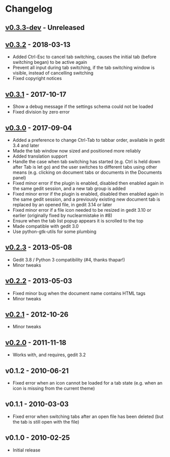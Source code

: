 # Changelog

## [v0.3.3-dev][Unreleased] - Unreleased

## [v0.3.2] - 2018-03-13
* Added Ctrl-Esc to cancel tab switching, causes the initial tab (before
  switching began) to be active again
* Prevent all input during tab switching, if the tab switching window is
  visible, instead of cancelling switching
* Fixed copyright notices

## [v0.3.1] - 2017-10-17
* Show a debug message if the settings schema could not be loaded
* Fixed division by zero error

## [v0.3.0] - 2017-09-04
* Added a preference to change Ctrl-Tab to tabbar order, available
  in gedit 3.4 and later
* Made the tab window now sized and positioned more reliably
* Added translation support
* Handle the case when tab switching has started (e.g. Ctrl is held down
  after Tab is let go) and the user switches to different tabs using
  other means (e.g. clicking on document tabs or documents in the
  Documents panel)
* Fixed minor error if the plugin is enabled, disabled then enabled
  again in the same gedit session, and a new tab group is added
* Fixed minor error if the plugin is enabled, disabled then enabled
  again in the same gedit session, and a previously existing new
  document tab is replaced by an opened file, in gedit 3.14 or later
* Fixed minor error if a file icon needed to be resized in gedit 3.10 or
  earlier (originally fixed by nuclearmistake in #8)
* Ensure when the tab list popup appears it is scrolled to the top
* Made compatible with gedit 3.0
* Use python-gtk-utils for some plumbing

## [v0.2.3] - 2013-05-08
* Gedit 3.8 / Python 3 compatibility (#4, thanks thapar!)
* Minor tweaks

## [v0.2.2] - 2013-05-03
* Fixed minor bug when the document name contains HTML tags
* Minor tweaks

## [v0.2.1] - 2012-10-26
* Minor tweaks

## [v0.2.0] - 2011-11-18
* Works with, and requires, gedit 3.2

## v0.1.2 - 2010-06-21
* Fixed error when an icon cannot be loaded for a tab state (e.g. when
  an icon is missing from the current theme)

## v0.1.1 - 2010-03-03
* Fixed error when switching tabs after an open file has been deleted
  (but the tab is still open with the file)

## v0.1.0 - 2010-02-25
* Initial release


[Unreleased]: https://github.com/jefferyto/gedit-control-your-tabs/compare/v0.3.2...develop
[v0.3.2]: https://github.com/jefferyto/gedit-control-your-tabs/compare/v0.3.1...v0.3.2
[v0.3.1]: https://github.com/jefferyto/gedit-control-your-tabs/compare/v0.3.0...v0.3.1
[v0.3.0]: https://github.com/jefferyto/gedit-control-your-tabs/compare/v0.2.3...v0.3.0
[v0.2.3]: https://github.com/jefferyto/gedit-control-your-tabs/compare/v0.2.2...v0.2.3
[v0.2.2]: https://github.com/jefferyto/gedit-control-your-tabs/compare/v0.2.1...v0.2.2
[v0.2.1]: https://github.com/jefferyto/gedit-control-your-tabs/compare/v0.2.0...v0.2.1
[v0.2.0]: https://github.com/jefferyto/gedit-control-your-tabs/compare/v0.1.2...v0.2.0
